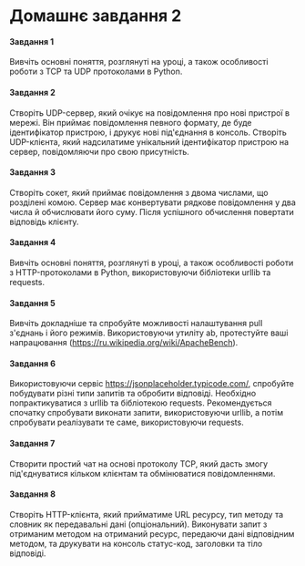 # Домашнє завдання 2

#### Завдання 1 
Вивчіть основні поняття, розглянуті на уроці, а також особливості роботи з TCP та UDP протоколами в Python.
#### Завдання 2
Створіть UDP-сервер, який очікує на повідомлення про нові пристрої в мережі. Він приймає повідомлення певного формату, де буде ідентифікатор пристрою, і друкує нові під'єднання в консоль. Створіть UDP-клієнта, який надсилатиме унікальний ідентифікатор пристрою на сервер, повідомляючи про свою присутність.
#### Завдання 3
Створіть сокет, який приймає повідомлення з двома числами, що розділені комою. Сервер має конвертувати рядкове повідомлення у два числа й обчислювати його суму. Після успішного обчислення повертати відповідь клієнту.
#### Завдання 4
Вивчіть основні поняття, розглянуті в уроці, а також особливості роботи з HTTP-протоколами в Python, використовуючи бібліотеки urllib та requests.

#### Завдання 5

Вивчіть докладніше та спробуйте можливості налаштування pull з'єднань і його режимів. Використовуючи утиліту ab, протестуйте ваші напрацювання (https://ru.wikipedia.org/wiki/ApacheBench).

#### Завдання 6
Використовуючи сервіс https://jsonplaceholder.typicode.com/, спробуйте побудувати різні типи запитів та обробити відповіді. Необхідно попрактикуватися з urllib та бібліотекою requests. Рекомендується спочатку спробувати виконати запити, використовуючи urllib, а потім спробувати реалізувати те саме, використовуючи requests.
#### Завдання 7
Створити простий чат на основі протоколу TCP, який дасть змогу під'єднуватися кільком клієнтам та обмінюватися повідомленнями.
#### Завдання 8
Створіть HTTP-клієнта, який прийматиме URL ресурсу, тип методу та словник як передавальні дані (опціональний). Виконувати запит з отриманим методом на отриманий ресурс, передаючи дані відповідним методом, та друкувати на консоль статус-код, заголовки та тіло відповіді.